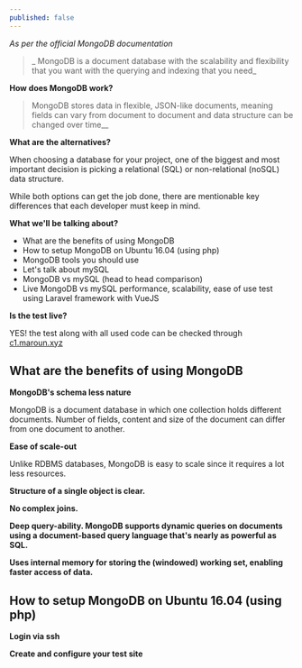 ```yaml
---
published: false
---
```

_As per the official MongoDB documentation_

> _ MongoDB is a document database with the scalability and flexibility that you want with the querying and indexing that you need_


**How does MongoDB work?**

> MongoDB stores data in flexible, JSON-like documents, meaning fields can vary from document to document and data structure can be changed over time__


**What are the alternatives?**

When choosing a database for your project, one of the biggest and most important decision is picking a relational (SQL) or non-relational (noSQL) data structure.

While both options can get the job done, there are mentionable key differences that each developer must keep in mind.



**What we'll be talking about?**

- What are the benefits of using MongoDB
- How to setup MongoDB on Ubuntu 16.04 (using php)
- MongoDB tools you should use
- Let's talk about mySQL
- MongoDB vs mySQL (head to head comparison)
- Live MongoDB vs mySQL performance, scalability, ease of use test using Laravel framework with VueJS



**Is the test live?**

YES! the test along with all used code can be checked through [c1.maroun.xyz](c1.maroun.xyz)



## What are the benefits of using MongoDB

**MongoDB's schema less nature**

MongoDB is a document database in which one collection holds different documents. Number of fields, content and size of the document can differ from one document to another.


**Ease of scale-out**

Unlike RDBMS databases, MongoDB is easy to scale since it requires a lot less resources.


**Structure of a single object is clear.**


**No complex joins.**


**Deep query-ability. MongoDB supports dynamic queries on documents using a document-based query language that's nearly as powerful as SQL.**


**Uses internal memory for storing the (windowed) working set, enabling faster access of data.**



## How to setup MongoDB on Ubuntu 16.04 (using php)

**Login via ssh**



**Create and configure your test site**

